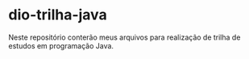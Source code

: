 # dio-trilha-java
Neste repositório conterão meus arquivos para realização de trilha de estudos em programação Java.
